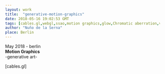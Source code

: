 ```yaml
---
layout: work
title:  "generative-motion-graphics"
date: 2018-05-16 19:02:53 GMT
tags: [cables.gl,webgl,ssao,motion graphics,glow,Chromatic aberration,vj,creative code,audiovisual]
author: "Nuño de la Serna"
place: Berlin
---
```


<p>May 2018 - berlin<br/><b>Motion Graphics</b><br/>-generative art-<br/></p><p>[cables.gl]</p>

